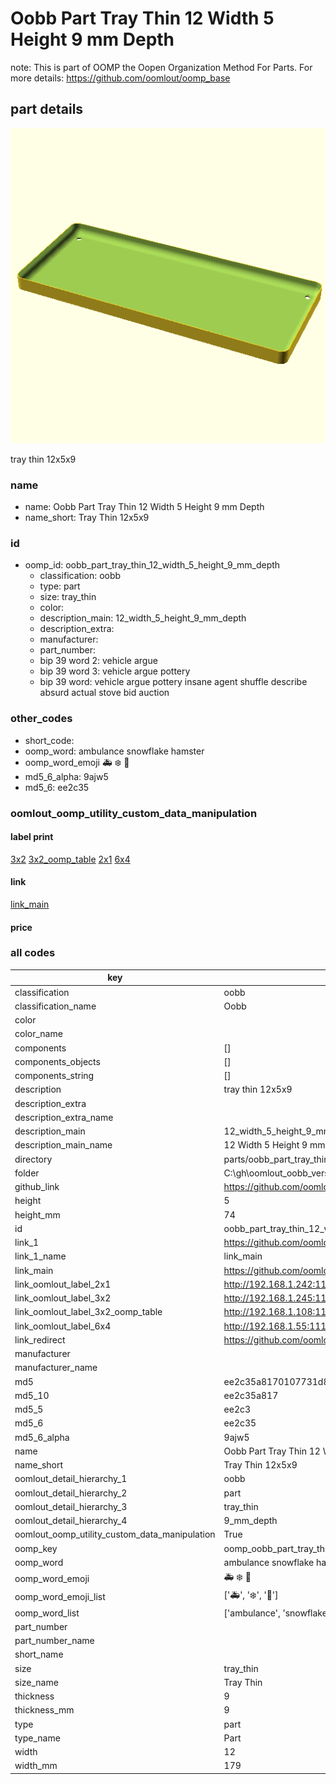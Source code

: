 # Oobb Part Tray Thin 12 Width 5 Height 9 mm Depth  

note: This is part of OOMP the Oopen Organization Method For Parts. For more details: https://github.com/oomlout/oomp_base

##  part details
  

[![](3dpr.png)](3dpr.png)

tray thin 12x5x9



### name
* name: Oobb Part Tray Thin 12 Width 5 Height 9 mm Depth
* name_short: Tray Thin 12x5x9 
### id
* oomp_id: oobb_part_tray_thin_12_width_5_height_9_mm_depth
  * classification: oobb
  * type: part
  * size: tray_thin
  * color: 
  * description_main: 12_width_5_height_9_mm_depth
  * description_extra: 
  * manufacturer: 
  * part_number: 
  * bip 39 word 2: vehicle argue
  * bip 39 word 3: vehicle argue pottery
  * bip 39 word: vehicle argue pottery insane agent shuffle describe absurd actual stove bid auction

### other_codes
* short_code: 
* oomp_word: ambulance snowflake hamster
* oomp_word_emoji :ambulance: :snowflake: :hamster:
* md5_6_alpha: 9ajw5
* md5_6: ee2c35






### oomlout_oomp_utility_custom_data_manipulation
#### label print
[3x2](http://192.168.1.245:1112/?label=oomp%209ajw5)
[3x2_oomp_table](http://192.168.1.108:1112/?label=oomp%209ajw5)
[2x1](http://192.168.1.242:1112/?label=oomp%209ajw5)
[6x4](http://192.168.1.55:1112/?label=oomp%209ajw5)    

#### link

[link_main](https://github.com/oomlout/oomlout_oobb_version_4_generated_parts/tree/main/navigation_oomp/oobb/part/tray_thin/12_width_5_height_9_mm_depth/part)                              

#### price







### all codes 
| key | value |  
| --- | --- |  
| classification | oobb |  
| classification_name | Oobb |  
| color |  |  
| color_name |  |  
| components | [] |  
| components_objects | [] |  
| components_string | [] |  
| description | tray thin 12x5x9 |  
| description_extra |  |  
| description_extra_name |  |  
| description_main | 12_width_5_height_9_mm_depth |  
| description_main_name | 12 Width 5 Height 9 mm Depth |  
| directory | parts/oobb_part_tray_thin_12_width_5_height_9_mm_depth |  
| folder | C:\gh\oomlout_oobb_version_4_generated_parts\parts\oobb_part_tray_thin_12_width_5_height_9_mm_depth |  
| github_link | https://github.com/oomlout/oomlout_oomp_part_src/tree/main/parts/oobb_part_tray_thin_12_width_5_height_9_mm_depth |  
| height | 5 |  
| height_mm | 74 |  
| id | oobb_part_tray_thin_12_width_5_height_9_mm_depth |  
| link_1 | https://github.com/oomlout/oomlout_oobb_version_4_generated_parts/tree/main/navigation_oomp/oobb/part/tray_thin/12_width_5_height_9_mm_depth/part |  
| link_1_name | link_main |  
| link_main | https://github.com/oomlout/oomlout_oobb_version_4_generated_parts/tree/main/navigation_oomp/oobb/part/tray_thin/12_width_5_height_9_mm_depth/part |  
| link_oomlout_label_2x1 | http://192.168.1.242:1112/?label=oomp%209ajw5 |  
| link_oomlout_label_3x2 | http://192.168.1.245:1112/?label=oomp%209ajw5 |  
| link_oomlout_label_3x2_oomp_table | http://192.168.1.108:1112/?label=oomp%209ajw5 |  
| link_oomlout_label_6x4 | http://192.168.1.55:1112/?label=oomp%209ajw5 |  
| link_redirect | https://github.com/oomlout/oomlout_oobb_version_4_generated_parts/tree/main/parts/oobb_tray_thin_12_05_09 |  
| manufacturer |  |  
| manufacturer_name |  |  
| md5 | ee2c35a8170107731d82774f51c2e78f |  
| md5_10 | ee2c35a817 |  
| md5_5 | ee2c3 |  
| md5_6 | ee2c35 |  
| md5_6_alpha | 9ajw5 |  
| name | Oobb Part Tray Thin 12 Width 5 Height 9 mm Depth |  
| name_short | Tray Thin 12x5x9  |  
| oomlout_detail_hierarchy_1 | oobb |  
| oomlout_detail_hierarchy_2 | part |  
| oomlout_detail_hierarchy_3 | tray_thin |  
| oomlout_detail_hierarchy_4 | 9_mm_depth |  
| oomlout_oomp_utility_custom_data_manipulation | True |  
| oomp_key | oomp_oobb_part_tray_thin_12_width_5_height_9_mm_depth |  
| oomp_word | ambulance snowflake hamster |  
| oomp_word_emoji | :ambulance: :snowflake: :hamster: |  
| oomp_word_emoji_list | [':ambulance:', ':snowflake:', ':hamster:'] |  
| oomp_word_list | ['ambulance', 'snowflake', 'hamster'] |  
| part_number |  |  
| part_number_name |  |  
| short_name |  |  
| size | tray_thin |  
| size_name | Tray Thin |  
| thickness | 9 |  
| thickness_mm | 9 |  
| type | part |  
| type_name | Part |  
| width | 12 |  
| width_mm | 179 |  
